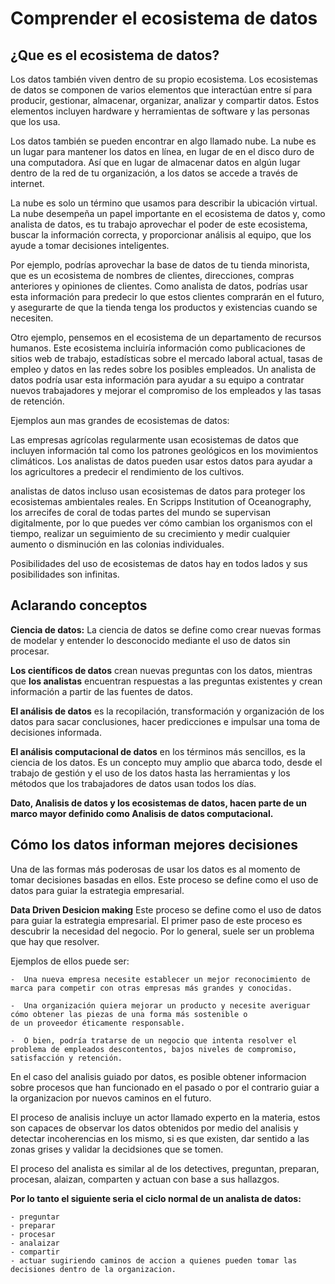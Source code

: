 # Comprender el ecosistema de datos

## ¿Que es el ecosistema de datos?

Los datos también viven dentro de su propio ecosistema. Los ecosistemas de datos se componen de varios
elementos que interactúan entre sí para producir, gestionar, almacenar, organizar, analizar y compartir
datos. Estos elementos incluyen hardware y herramientas de software y las personas que los usa.

Los datos también se pueden encontrar en algo llamado nube. La nube es un lugar para mantener los datos
en línea, en lugar de en el disco duro de una computadora. Así que en lugar de almacenar datos en algún lugar
dentro de la red de tu organización, a los datos se accede a través de internet.

La nube es solo un término que usamos para describir la ubicación virtual. La nube desempeña un papel
importante en el ecosistema de datos y, como analista de datos, es tu trabajo aprovechar el poder de este
ecosistema, buscar la información correcta, y proporcionar análisis al equipo, que los ayude a tomar decisiones
inteligentes.

Por ejemplo, podrías aprovechar la base de datos de tu tienda minorista, que es un ecosistema de nombres de
clientes, direcciones, compras anteriores y opiniones de clientes. Como analista de datos, podrías usar esta
información para predecir lo que estos clientes comprarán en el futuro, y asegurarte de que la tienda tenga los
productos y existencias cuando se necesiten.

Otro ejemplo, pensemos en el ecosistema de un departamento de recursos humanos. Este ecosistema incluiría
información como publicaciones de sitios web de trabajo, estadísticas sobre el mercado laboral actual, tasas de
empleo y datos en las redes sobre los posibles empleados. Un analista de datos podría usar esta información para
ayudar a su equipo a contratar nuevos trabajadores y mejorar el compromiso de los empleados y las tasas de retención.

Ejemplos aun mas grandes de ecosistemas de datos:

Las empresas agrícolas regularmente usan ecosistemas de datos que incluyen información tal como los patrones geológicos
en los movimientos climáticos. Los analistas de datos pueden usar estos datos para ayudar a los agricultores a predecir
el rendimiento de los cultivos.

analistas de datos incluso usan ecosistemas de datos para proteger los ecosistemas ambientales reales. En Scripps
Institution of Oceanography, los arrecifes de coral de todas partes del mundo se supervisan digitalmente, por lo que
puedes ver cómo cambian los organismos con el tiempo, realizar un seguimiento de su crecimiento y medir cualquier aumento
o disminución en las colonias individuales.

Posibilidades del uso de ecosistemas de datos hay en todos lados y sus posibilidades son infinitas.

## Aclarando conceptos

**Ciencia de datos:** La ciencia de datos se define como crear nuevas formas de modelar y entender lo desconocido mediante
el uso de datos sin procesar.

**Los científicos de datos** crean nuevas preguntas con los datos, mientras que **los analistas** encuentran respuestas a
las preguntas existentes y crean información a partir de las fuentes de datos.

**El análisis de datos** es la recopilación, transformación y organización de los datos para sacar conclusiones, hacer
predicciones e impulsar una toma de decisiones informada.

**El análisis computacional de datos** en los términos más sencillos, es la ciencia de los datos. Es un concepto muy amplio
que abarca todo, desde el trabajo de gestión y el uso de los datos hasta las herramientas y los métodos que los trabajadores de
datos usan todos los días.

**Dato, Analisis de datos y los ecosistemas de datos, hacen parte de un marco mayor definido como Analisis de datos computacional.**

## Cómo los datos informan mejores decisiones

Una de las formas más poderosas de usar los datos es al momento de tomar decisiones basadas en ellos. Este proceso se define como
el uso de datos para guiar la estrategia empresarial.

**Data Driven Desicion making**  Este proceso se define como el uso de datos para guiar la estrategia empresarial.
El primer paso de este proceso es descubrir la necesidad del negocio. Por lo general, suele ser un problema que hay que resolver.

Ejemplos de ellos puede ser:

    -  Una nueva empresa necesite establecer un mejor reconocimiento de marca para competir con otras empresas más grandes y conocidas.

    -  Una organización quiera mejorar un producto y necesite averiguar cómo obtener las piezas de una forma más sostenible o
    de un proveedor éticamente responsable.

    -  O bien, podría tratarse de un negocio que intenta resolver el problema de empleados descontentos, bajos niveles de compromiso,
    satisfacción y retención.

En el caso del analisis guiado por datos, es posible obtener informacion sobre procesos que han funcionado en el pasado o por el contrario
guiar a la organizacion por nuevos caminos en el futuro.

El proceso de analisis incluye un actor llamado experto en la materia, estos son capaces de observar los datos obtenidos por medio del analisis
y detectar incoherencias en los mismo, si es que existen, dar sentido a las zonas grises y validar la decidsiones que se tomen.

El proceso del analista es similar al de los detectives, preguntan, preparan, procesan, alaizan, comparten y actuan con base a sus hallazgos.

**Por lo tanto el siguiente seria el ciclo normal de un analista de datos:**

    - preguntar
    - preparar
    - procesar
    - analaizar
    - compartir
    - actuar sugiriendo caminos de accion a quienes pueden tomar las decisiones dentro de la organizacion.
